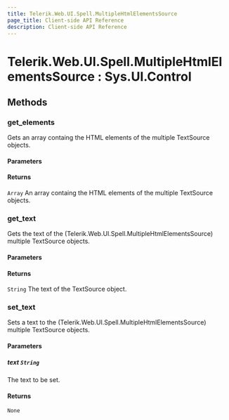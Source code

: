 ```yaml
---
title: Telerik.Web.UI.Spell.MultipleHtmlElementsSource
page_title: Client-side API Reference
description: Client-side API Reference
---
```


# Telerik.Web.UI.Spell.MultipleHtmlElementsSource : Sys.UI.Control 

## Methods

###  get_elements

Gets an array containg the HTML elements of the multiple TextSource objects.

#### Parameters

#### Returns

`Array` An array containg the HTML elements of the multiple TextSource objects.

###  get_text

Gets the text of the (Telerik.Web.UI.Spell.MultipleHtmlElementsSource) multiple TextSource objects.

#### Parameters

#### Returns

`String` The text of the TextSource object.

###  set_text

Sets a text to the (Telerik.Web.UI.Spell.MultipleHtmlElementsSource) multiple TextSource objects.

#### Parameters

##### text `String`

The text to be set.

#### Returns

`None` 


